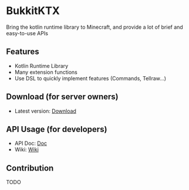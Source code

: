 # BukkitKTX
Bring the kotlin runtime library to Minecraft, and provide a lot of brief and easy-to-use APIs

## Features
* Kotlin Runtime Library
* Many extension functions
* Use DSL to quickly implement features (Commands, Tellraw...)

## Download (for server owners)
* Latest version: [Download]()

## API Usage (for developers)
* API Doc: [Doc]()  
* Wiki: [Wiki]()   

## Contribution
TODO
